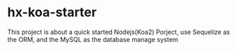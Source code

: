 # hx-koa-starter
This project is about a quick started Nodejs(Koa2) Porject, use Sequelize as the ORM, and the MySQL as the database manage system
